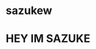 # sazukew

<html>
      <title>SazukeRizky</title>
<head>
<body>
<h1>HEY IM SAZUKE</h1>
</head>
</body>
</html>
